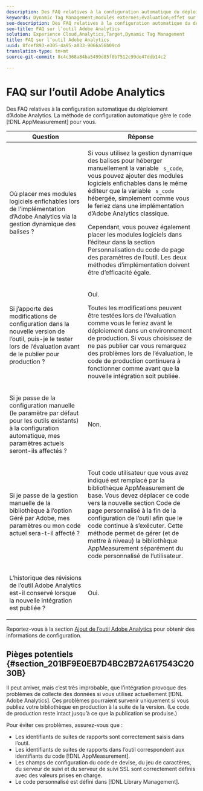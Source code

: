 ```yaml
---
description: Des FAQ relatives à la configuration automatique du déploiement d’Adobe Analytics. La méthode de configuration automatique gère le code AppMeasurement pour vous.
keywords: Dynamic Tag Management;modules externes;évaluation;effet sur les paramètres actuels;historique de révisions;obstacles potentiels; identifiant suite de rapports;code de devise;serveur de suivi;serveur de suivi ssl;code personnalisé;gestion de bibliothèques
seo-description: Des FAQ relatives à la configuration automatique du déploiement d’Adobe Analytics. La méthode de configuration automatique gère le code AppMeasurement pour vous.
seo-title: FAQ sur l’outil Adobe Analytics
solution: Experience Cloud,Analytics,Target,Dynamic Tag Management
title: FAQ sur l’outil Adobe Analytics
uuid: 8fcef893-e305-4a95-a033-9066a56b09cd
translation-type: tm+mt
source-git-commit: 8c4c368a84ba5499d85f0b7512c99de47ddb14c2

---
```



# FAQ sur l’outil Adobe Analytics

Des FAQ relatives à la configuration automatique du déploiement d’Adobe Analytics. La méthode de configuration automatique gère le code [!DNL AppMeasurement] pour vous.

<table id="table_A50D00E2C47A473B92DA800FB08FE640"> 
 <thead> 
  <tr> 
   <th colname="col1" class="entry"> Question </th> 
   <th colname="col2" class="entry"> Réponse </th> 
  </tr> 
 </thead>
 <tbody> 
  <tr> 
   <td colname="col1"> <p> Où placer mes modules logiciels enfichables lors de l’implémentation d’Adobe Analytics via la gestion dynamique des balises ? </p> </td> 
   <td colname="col2"> <p> Si vous utilisez la gestion dynamique des balises pour héberger manuellement la variable <code> s_code</code>, vous pouvez ajouter des modules logiciels enfichables dans le même éditeur que la variable <code> s_code</code> hébergée, simplement comme vous le feriez dans une implémentation d’Adobe Analytics classique. </p> <p>Cependant, vous pouvez également placer les modules logiciels dans l’éditeur dans la section <span class="term"> Personnalisation du code de page</span> des paramètres de l’outil. Les deux méthodes d’implémentation doivent être d’efficacité égale. </p> </td> 
  </tr> 
  <tr> 
   <td colname="col1"> <p>Si j’apporte des modifications de configuration dans la nouvelle version de l’outil, puis-je le tester lors de l’évaluation avant de le publier pour production ? </p> </td> 
   <td colname="col2"> <p>Oui. </p> <p>Toutes les modifications peuvent être testées lors de l’évaluation comme vous le feriez avant le déploiement dans un environnement de production. Si vous choisissez de ne pas publier car vous remarquez des problèmes lors de l’évaluation, le code de production continuera à fonctionner comme avant que la nouvelle intégration soit publiée. </p> </td> 
  </tr> 
  <tr> 
   <td colname="col1"> <p>Si je passe de la configuration manuelle (le paramètre par défaut pour les outils existants) à la configuration automatique, mes paramètres actuels seront-ils affectés ? </p> </td> 
   <td colname="col2"> <p>Non. </p> </td> 
  </tr> 
  <tr> 
   <td colname="col1"> <p>Si je passe de la gestion manuelle de la bibliothèque à l’option Géré par Adobe, mes paramètres ou mon code actuel sera-t-il affecté ? </p> </td> 
   <td colname="col2"> <p>Tout code utilisateur que vous avez indiqué est remplacé par la bibliothèque <span class="keyword">AppMeasurement</span> de base. Vous devez déplacer ce code vers la nouvelle section <span class="wintitle">Code de page personnalisé</span> à la fin de la configuration de l’outil afin que le code continue à s’exécuter. Cette méthode permet de gérer (et de mettre à niveau) la bibliothèque <span class="keyword">AppMeasurement</span> séparément du code personnalisé de l’utilisateur. </p> </td> 
  </tr> 
  <tr> 
   <td colname="col1"> <p>L’historique des révisions de l’outil <span class="keyword">Adobe Analytics</span> est-il conservé lorsque la nouvelle intégration est publiée ? </p> </td> 
   <td colname="col2"> <p>Oui. </p> </td> 
  </tr> 
 </tbody> 
</table>

Reportez-vous à la section [Ajout de l’outil Adobe Analytics](/help/implement/c-implement-with-dtm/c-aa-tool/analytics-dtm.md) pour obtenir des informations de configuration.

## Pièges potentiels {#section_201BF9E0EB7D4BC2B72A617543C2030B}

Il peut arriver, mais c’est très improbable, que l’intégration provoque des problèmes de collecte des données si vous utilisez actuellement [!DNL Adobe Analytics]. Ces problèmes pourraient survenir uniquement si vous publiez votre bibliothèque en production à la suite de la version. (Le code de production reste intact jusqu’à ce que la publication se produise.)

Pour éviter ces problèmes, assurez-vous que :

* Les identifiants de suites de rapports sont correctement saisis dans l’outil.
* Les identifiants de suites de rapports dans l’outil correspondent aux identifiants du code [!DNL AppMeasurement].
* Les champs de configuration du code de devise, du jeu de caractères, du serveur de suivi et du serveur de suivi SSL sont correctement définis avec des valeurs prises en charge.
* Le code personnalisé est défini dans [!DNL Library Management].

